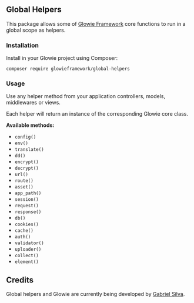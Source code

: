 ## Global Helpers
This package allows some of [Glowie Framework](https://github.com/glowieframework/glowie) core functions to run in a global scope as helpers.

### Installation
Install in your Glowie project using Composer:

```shell
composer require glowieframework/global-helpers
```

### Usage
Use any helper method from your application controllers, models, middlewares or views.

Each helper will return an instance of the corresponding Glowie core class.

**Available methods:**
- `config()`
- `env()`
- `translate()`
- `dd()`
- `encrypt()`
- `decrypt()`
- `url()`
- `route()`
- `asset()`
- `app_path()`
- `session()`
- `request()`
- `response()`
- `db()`
- `cookies()`
- `cache()`
- `auth()`
- `validator()`
- `uploader()`
- `collect()`
- `element()`

## Credits
Global helpers and Glowie are currently being developed by [Gabriel Silva](https://gabrielsilva.dev.br).